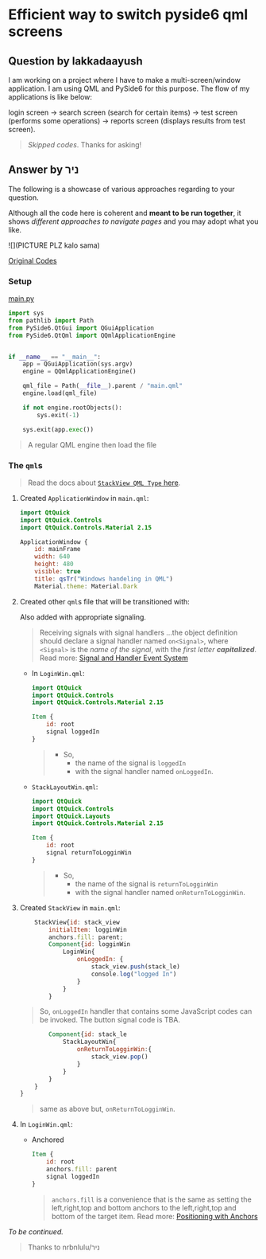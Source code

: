 # Efficient way to switch pyside6 qml screens

## Question by lakkadaayush

I am working on a project where I have to make a multi-screen/window application. I am using QML and PySide6 for this purpose. The flow of my applications is like below:

login screen -> search screen (search for certain items) -> test screen (performs some operations) -> reports screen (displays results from test screen).

> _Skipped codes_. Thanks for asking!

## Answer by ניר

The following is a showcase of various approaches regarding to your question.

Although all the code here is coherent and **meant to be run together**, it shows _different approaches to navigate pages_ and you may adopt what you like.

![](PICTURE PLZ kalo sama)

[Original Codes](https://github.com/nrbnlulu/Qt-answers/tree/master/QtQuick/HandelingWindows)

### Setup

[main.py](method_1_stackview/main.py)

```python
import sys
from pathlib import Path
from PySide6.QtGui import QGuiApplication
from PySide6.QtQml import QQmlApplicationEngine


if __name__ == "__main__":
    app = QGuiApplication(sys.argv)
    engine = QQmlApplicationEngine()

    qml_file = Path(__file__).parent / "main.qml"
    engine.load(qml_file)

    if not engine.rootObjects():
        sys.exit(-1)

    sys.exit(app.exec())
```

> A regular QML engine then load the file

### The `qml`s

> Read the docs about [`StackView QML Type` here](https://doc.qt.io/qt-6/qml-qtquick-controls2-stackview.html).

1. Created `ApplicationWindow` in `main.qml`:
   
    ```qml
    import QtQuick
    import QtQuick.Controls
    import QtQuick.Controls.Material 2.15
    
    ApplicationWindow {
        id: mainFrame
        width: 640
        height: 480
        visible: true
        title: qsTr("Windows handeling in QML")
        Material.theme: Material.Dark
    ```

2. Created other `qml`s file that will be transitioned with:
   
   Also added with appropriate signaling.

   > Receiving signals with signal handlers
   > ...the object definition should declare a signal handler named `on<Signal>`, where `<Signal>` is the _name of the signal_, with the _first letter **capitalized**_. 
   > Read more:
   > [Signal and Handler Event System](https://doc.qt.io/qt-6/qtqml-syntax-signals.html)

    - In `LoginWin.qml`:
    
        ```qml
        import QtQuick
        import QtQuick.Controls
        import QtQuick.Controls.Material 2.15

        Item {
            id: root
            signal loggedIn
        }
        ```

        > - So, 
        >   - the name of the signal is `loggedIn` 
        >   - with the signal handler named `onLoggedIn`.
    
    - `StackLayoutWin.qml`:

        ```qml
        import QtQuick
        import QtQuick.Controls
        import QtQuick.Layouts
        import QtQuick.Controls.Material 2.15

        Item {
            id: root
            signal returnToLogginWin
        }
        ```

        > - So, 
        >   - the name of the signal is `returnToLogginWin` 
        >   - with the signal handler named `onReturnToLogginWin`.

3. Created `StackView` in `main.qml`:

    ```qml
        StackView{id: stack_view
            initialItem: logginWin
            anchors.fill: parent;
            Component{id: logginWin
                LoginWin{
                    onLoggedIn: {
                        stack_view.push(stack_le)
                        console.log("logged In")
                    }
                }
            }
    ```

    > So, `onLoggedIn` handler that contains some JavaScript codes can be invoked. The button signal code is TBA.

    ```qml
            Component{id: stack_le
                StackLayoutWin{
                    onReturnToLogginWin:{
                        stack_view.pop()
                    }
                }
            }
        }
    }
    ```

    > same as above but, `onReturnToLogginWin`.

4. In `LoginWin.qml`:
   - Anchored

        ```qml
        Item {
            id: root
            anchors.fill: parent
            signal loggedIn
        }
        ```

        > `anchors.fill` is a convenience that is the same as setting the left,right,top and bottom anchors to the left,right,top and bottom of the target item. 
        > Read more:
        > [Positioning with Anchors](https://doc.qt.io/qt-6/qtquick-positioning-anchors.html)

_To be continued._

> Thanks to nrbnlulu/ניר
